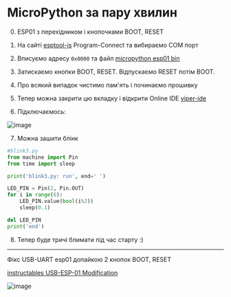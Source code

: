 # MicroPython за пару хвилин

0. ESP01 з перехідником і кнопочками BOOT, RESET

1. На сайті [esptool-js](https://espressif.github.io/esptool-js/) Program-Connect та вибираємо COM порт

2. Вписуємо адресу `0x0000` та файл [micropython esp01 bin](https://micropython.org/resources/firmware/ESP8266_GENERIC-OTA-20240602-v1.23.0.bin)

3. Затискаємо кнопки BOOT, RESET. Відпускаємо RESET потім BOOT.

4. Про всякий випадок чистимо пам'ять і починаємо прошивку

5. Тепер можна закрити цю вкладку і відкрити Online IDE [viper-ide](https://viper-ide.org/index.html)

6. Підключаємось:

![image](https://github.com/user-attachments/assets/19f5021d-8e8b-423b-9afe-e87ab5078784)

7. Можна зашити блінк

```python
#blink3.py
from machine import Pin
from time import sleep

print('blink3.py: run', end=' ')

LED_PIN = Pin(2, Pin.OUT)
for i in range(6):
    LED_PIN.value(bool(i%2))
    sleep(0.1)

del LED_PIN
print('end')
```

8. Тепер буде тричі блимати під час старту :)

---

Фікс USB-UART esp01 допайкою 2 кнопок BOOT, RESET

[instructables USB-ESP-01 Modification](https://www.instructables.com/USB-ESP-01-Programmer-Modification-for-Boot-Mode-a/)

![image](https://github.com/user-attachments/assets/12051345-d96b-4a2a-bf26-7e31857398b4)

